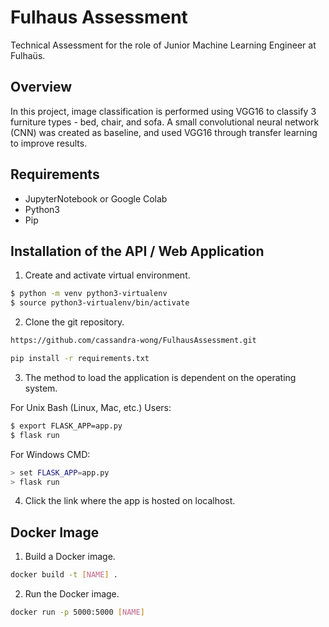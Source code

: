 # Fulhaus Assessment

Technical Assessment for the role of Junior Machine Learning Engineer at Fulhaüs.

## Overview

In this project, image classification is performed using VGG16 to classify 3 furniture types - bed, chair, and sofa. A small convolutional neural network (CNN) was created as baseline, and used VGG16 through transfer learning to improve results.

## Requirements

- JupyterNotebook or Google Colab
- Python3
- Pip

## Installation of the API / Web Application

1. Create and activate virtual environment.

```sh
$ python -m venv python3-virtualenv
$ source python3-virtualenv/bin/activate
```

2. Clone the git repository.

```sh
https://github.com/cassandra-wong/FulhausAssessment.git
```

```bash
pip install -r requirements.txt 
```

3. The method to load the application is dependent on the operating system.

For Unix Bash (Linux, Mac, etc.) Users:
```sh
$ export FLASK_APP=app.py 
$ flask run
```

For Windows CMD:
```sh
> set FLASK_APP=app.py 
> flask run
```

4. Click the link where the app is hosted on localhost.


## Docker Image

1. Build a Docker image.

```sh
docker build -t [NAME] .
```

2. Run the Docker image.
```sh
docker run -p 5000:5000 [NAME]
```